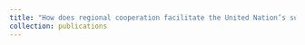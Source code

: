 ```yaml
---
title: "How does regional cooperation facilitate the United Nation’s sustainable development goals (SDG)? An evaluation in the Yangtze River Delta (YRD) megacity region"
collection: publications
---
```

